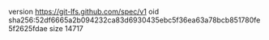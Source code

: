 version https://git-lfs.github.com/spec/v1
oid sha256:52df6665a2b094232ca83d6930435ebc5f36ea63a78bcb851780fe5f2625fdae
size 14717
